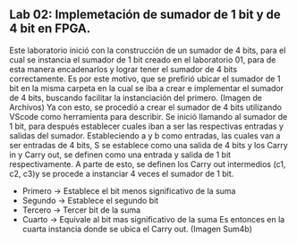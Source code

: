 Lab 02: Implemetación de sumador de 1 bit y de 4 bit en FPGA.
-

Este laboratorio inició con la construcción de un sumador de 4 bits, para el cual se instancia el sumador de 1 bit creado en el laboratorio 01, para de esta manera encadenarlos y lograr tener el sumador de 4 bits correctamente. Es por este motivo, que se prefirió ubicar el sumador de 1 bit en la misma carpeta en la cual se iba a crear e implementar el sumador de 4 bits, buscando facilitar la instanciación del primero.
(Imagen de Archivos)
Ya con esto, se procedió a crear el sumador de 4 bits utilizando VScode como herramienta para describir. Se inició llamando al sumador de 1 bit, para después establecer cuales iban a ser las respectivas entradas y salidas del sumador. Estableciendo a y b como entradas, las cuales van a ser entradas de 4 bits, S se establece como una salida de 4 bits y los Carry in y Carry out, se definen como una entrada y salida de 1 bit respectivamente. A parte de esto, se definen los Carry out intermedios (c1, c2, c3)y se procede a instanciar 4 veces el sumador de 1 bit. 
* Primero -> Establece el bit menos significativo de la suma
* Segundo -> Establece el segundo bit
* Tercero -> Tercer bit de la suma
* Cuarto -> Equivale al bit mas significativo de la suma
Es entonces en la cuarta instancia donde se ubica el Carry out.
(Imagen Sum4b)


